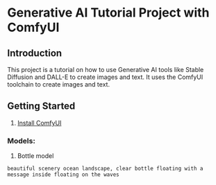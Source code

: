 # Generative AI Tutorial Project with ComfyUI

## Introduction
This project is a tutorial on how to use Generative AI tools like Stable Diffusion and DALL-E to create images and text. It uses the ComfyUI toolchain to create images and text.

## Getting Started
1. [Install ComfyUI](https://docs.comfy.org/installation/manual_install)

### Models: 
1. Bottle model
```
beautiful scenery ocean landscape, clear bottle floating with a message inside floating on the waves
```